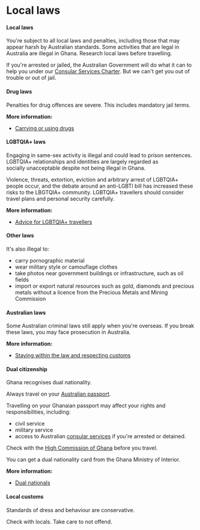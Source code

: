 # Local laws

#### Local laws

You're subject to all local laws and penalties, including those that may appear harsh by Australian standards. Some activities that are legal in Australia are illegal in Ghana. Research local laws before travelling.

If you're arrested or jailed, the Australian Government will do what it can to help you under our [Consular Services Charter](/node/46). But we can't get you out of trouble or out of jail.

#### Drug laws

Penalties for drug offences are severe. This includes mandatory jail terms.

**More information:**

* [Carrying or using drugs](/node/103)

#### LGBTQIA+ laws

Engaging in same-sex activity is illegal and could lead to prison sentences. LGBTQIA+ relationships and identities are largely regarded as socially unacceptable despite not being illegal in Ghana.

Violence, threats, extortion, eviction and arbitrary arrest of LGBTQIA+ people occur, and the debate around an anti-LGBTI bill has increased these risks to the LBGTQIA+ community. LGBTQIA+ travellers should consider travel plans and personal security carefully.

**More information:**

* [Advice for LGBTQIA+ travellers](/before-you-go/who-you-are/LGBTQIA "Advice for LGBTQIA+ travellers")

#### Other laws

It's also illegal to:

* carry pornographic material
* wear military style or camouflage clothes
* take photos near government buildings or infrastructure, such as oil fields
* import or export natural resources such as gold, diamonds and precious metals without a licence from the Precious Metals and Mining Commission

#### Australian laws

Some Australian criminal laws still apply when you're overseas. If you break these laws, you may face prosecution in Australia.

**More information:**

* [Staying within the law and respecting customs](/node/350)

#### Dual citizenship

Ghana recognises dual nationality.

Always travel on your [Australian passport](/consular-services/passport-services "Passport services").

Travelling on your Ghanaian passport may affect your rights and responsibilities, including:

* civil service
* military service
* access to Australian [consular services](/node/117) if you're arrested or detained.

Check with the [High Commission of Ghana](https://protocol.dfat.gov.au/Public/Missions/76) before you travel.

You can get a dual nationality card from the Ghana Ministry of Interior.

**More information:**

* [Dual nationals](/node/65)

#### Local customs

Standards of dress and behaviour are conservative.

Check with locals. Take care to not offend.